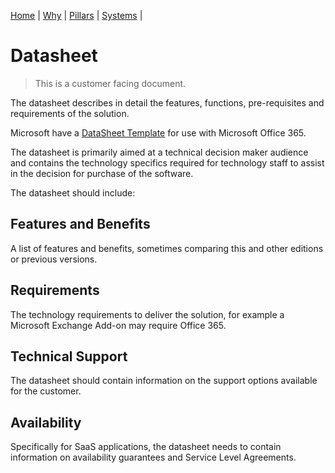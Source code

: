 [Home](README.md) | [Why](why.md) | [Pillars](pillars.md) | [Systems](systems.md) |


# Datasheet
> This is a customer facing document.
 
The datasheet describes in detail the features, functions, pre-requisites and requirements of the solution.

Microsoft have a [DataSheet Template](https://templates.office.com/en-au/technology-business-datasheet-two-sided-tm16402914)
 for use with Microsoft Office 365.

 The datasheet is primarily aimed at a technical decision maker audience and contains the technology specifics required for technology staff to assist in the decision for purchase of the software.

 The datasheet should include:

 ## Features and Benefits
 A list of features and benefits, sometimes comparing this and other editions or previous versions.

 ## Requirements
 The technology requirements to deliver the solution, for example a Microsoft Exchange Add-on may require Office 365.

 ## Technical Support
 The datasheet should contain information on the support options available for the customer.

 ## Availability
 Specifically for SaaS applications, the datasheet needs to contain information on availability guarantees and Service Level Agreements.



